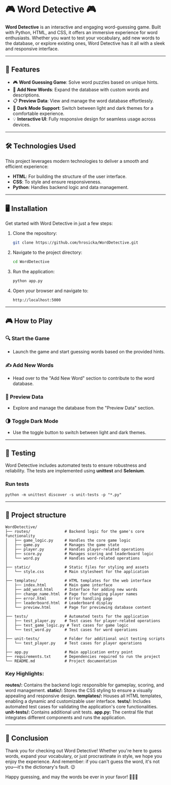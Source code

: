 # 🎮 Word Detective 🎮

**Word Detective** is an interactive and engaging word-guessing game. Built with Python, HTML, and CSS, it offers an immersive experience for word enthusiasts. Whether you want to test your vocabulary, add new words to the database, or explore existing ones, Word Detective has it all with a sleek and responsive interface. 

---

## 🚀 Features

- 🎮 **Word Guessing Game**: Solve word puzzles based on unique hints.
- 📝 **Add New Words**: Expand the database with custom words and descriptions.
- 📋 **Preview Data**: View and manage the word database effortlessly.
- 🌙 **Dark Mode Support**: Switch between light and dark themes for a comfortable experience.
- 💡 **Interactive UI**: Fully responsive design for seamless usage across devices.

---

## 🛠️ Technologies Used

This project leverages modern technologies to deliver a smooth and efficient experience:

- **HTML**: For building the structure of the user interface.
- **CSS**: To style and ensure responsiveness.
- **Python**: Handles backend logic and data management.

---

## 🖥️ Installation

Get started with Word Detective in just a few steps:

1. Clone the repository:
   ```bash
   git clone https://github.com/hrosicka/WordDetective.git
   ```
   
2. Navigate to the project directory:
   ```bash
   cd WordDetective
   ```
   
3. Run the application:
   ```bash
   python app.py
   ```
   
4. Open your browser and navigate to:
   ```Code
   http://localhost:5000
   ```
---

## 🎮 How to Play
### 🔍 Start the Game
- Launch the game and start guessing words based on the provided hints.
  
### ✍️ Add New Words
- Head over to the "Add New Word" section to contribute to the word database.

### 📖 Preview Data
- Explore and manage the database from the "Preview Data" section.

### 🌗 Toggle Dark Mode
- Use the toggle button to switch between light and dark themes.

---

## 🧪 Testing
Word Detective includes automated tests to ensure robustness and reliability. The tests are implemented using **unittest** and **Selenium**.

### **Run tests**
```Code
python -m unittest discover -s unit-tests -p "*.py"
```

---

## 📁 Project structure
```Code
WordDetective/
├── routes/               # Backend logic for the game's core functionality
│   ├── game_logic.py     # Handles the core game logic
│   ├── game.py           # Manages the game state
│   ├── player.py         # Handles player-related operations
│   ├── score.py          # Manages scoring and leaderboard logic
│   └── word.py           # Handles word-related operations
│
├── static/               # Static files for styling and assets
│   └── style.css         # Main stylesheet for the application
│
├── templates/            # HTML templates for the web interface
│   ├── index.html        # Main game interface
│   ├── add_word.html     # Interface for adding new words
│   ├── change_name.html  # Page for changing player names
│   ├── error.html        # Error handling page
│   ├── leaderboard.html  # Leaderboard display
│   └── preview.html      # Page for previewing database content
│
├── tests/                # Automated tests for the application
│   ├── test_player.py    # Test cases for player-related operations
│   ├── test_game_logic.py # Test cases for game logic
│   └── test_word.py      # Test cases for word operations
│
├── unit-tests/           # Folder for additional unit testing scripts
│   └── test_player.py    # Test cases for player operations
│
├── app.py                # Main application entry point
├── requirements.txt      # Dependencies required to run the project
└── README.md             # Project documentation
```

### **Key Highlights:**
**routes/:** Contains the backend logic responsible for gameplay, scoring, and word management.
**static/:** Stores the CSS styling to ensure a visually appealing and responsive design.
**templates/:** Houses all HTML templates, enabling a dynamic and customizable user interface.
**tests/:** Includes automated test cases for validating the application's core functionalities.
**unit-tests/:** Contains additional unit tests.
**app.py:** The central file that integrates different components and runs the application.

---

## 🎉 Conclusion

Thank you for checking out Word Detective! Whether you're here to guess words, expand your vocabulary, or just procrastinate in style, we hope you enjoy the experience. And remember: if you can't guess the word, it's not you—it's the dictionary's fault. 😉

Happy guessing, and may the words be ever in your favor! 🕵️‍♀️✨

